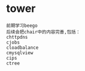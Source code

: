 # tower

    前期学习beego
    后续会把chair中的内容完善,包括：
    chttpdns
    cjobs
    cloadbalance
    cmysqlview
    cips
    ctree



